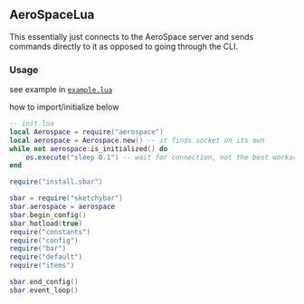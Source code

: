 ## AeroSpaceLua

This essentially just connects to the AeroSpace server and sends commands directly to it as opposed to going through the CLI.

### Usage

see example in [`example.lua`](example.lua)

how to import/initialize below

```lua
-- init.lua
local Aerospace = require("aerospace")
local aerospace = Aerospace.new() -- it finds socket on its own
while not aerospace:is_initialized() do
    os.execute("sleep 0.1") -- wait for connection, not the best workaround, i am not a lua professional
end

require("install.sbar")

sbar = require("sketchybar")
sbar.aerospace = aerospace
sbar.begin_config()
sbar.hotload(true)
require("constants")
require("config")
require("bar")
require("default")
require("items")

sbar.end_config()
sbar.event_loop()
```
